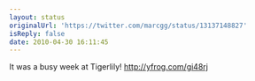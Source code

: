 ```yaml
---
layout: status
originalUrl: 'https://twitter.com/marcgg/status/13137148827'
isReply: false
date: 2010-04-30 16:11:45
---
```


It was a busy week at Tigerlily! http://yfrog.com/gi48rj
